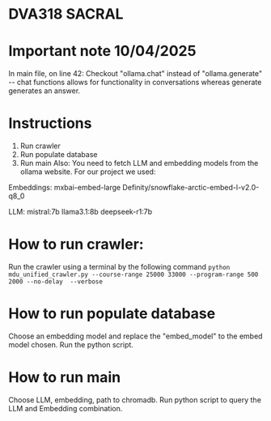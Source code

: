 # DVA318 SACRAL

# Important note 10/04/2025
In main file, on line 42: Checkout "ollama.chat" instead of "ollama.generate" -- chat functions allows for functionality in conversations whereas generate generates an answer.


# Instructions
1. Run crawler
2. Run populate database
3. Run main
Also:
You need to fetch LLM and embedding models from the ollama website. For our project we used:

Embeddings:
mxbai-embed-large
Definity/snowflake-arctic-embed-l-v2.0-q8_0

LLM:
mistral:7b
llama3.1:8b
deepseek-r1:7b

# How to run crawler:
Run the crawler using a terminal by the following command
``
python mdu_unified_crawler.py --course-range 25000 33000 --program-range 500 2000 --no-delay  --verbose
``

# How to run populate database

Choose an embedding model and replace the "embed_model" to the embed model chosen.
Run the python script.

# How to run main
Choose LLM, embedding, path to chromadb.
Run python script to query the LLM and Embedding combination.
